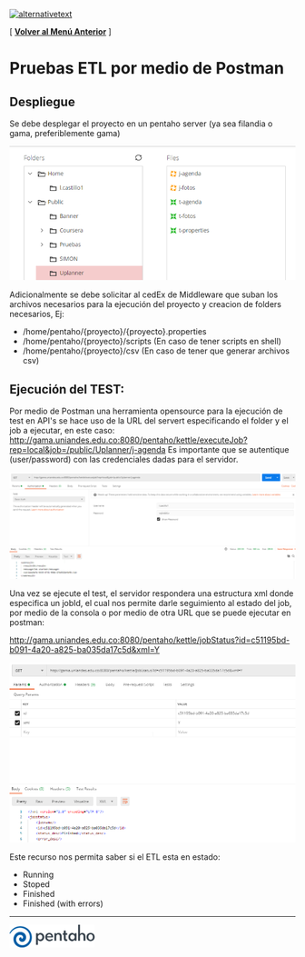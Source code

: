 [﻿![alternativetext](https://github.com/UniandesDSIT/Servicio-Fuse-Persona-Persona/raw/master/path/to/DSIT.png)](https://tecnologia.uniandes.edu.co/)         

[ **[Volver al Menú Anterior](https://github.com/UniandesDSIT/coding-guidelines/blob/master/integration/pentahodi/MAIN.md)** ]

# Pruebas ETL por medio de Postman

## Despliegue
Se debe desplegar el proyecto en un pentaho server (ya sea filandia o gama, preferiblemente gama)

<img src="../sources/repo.png?raw=true"/>

Adicionalmente se debe solicitar al cedEx de Middleware que suban los archivos necesarios para la ejecución del proyecto y creacion de folders necesarios, Ej:

- /home/pentaho/{proyecto}/{proyecto}.properties
- /home/pentaho/{proyecto}/scripts (En caso de tener scripts en shell)
- /home/pentaho/{proyecto}/csv (En caso de tener que generar archivos csv)


## Ejecución del TEST:
Por medio de Postman una herramienta opensource para la ejecución de test en API's se hace uso de la URL del servert especificando el folder y el job a ejecutar, en este caso:
http://gama.uniandes.edu.co:8080/pentaho/kettle/executeJob?rep=local&job=/public/Uplanner/j-agenda
Es importante que se autentique (user/password) con las credenciales dadas para el servidor.

<img src="../sources/postman1.png?raw=true"/>

Una vez se ejecute el test, el servidor respondera una estructura xml donde especifica un jobId, el cual nos permite darle seguimiento al estado del job, por medio de la consola o por medio de otra URL que se puede ejecutar en postman:

http://gama.uniandes.edu.co:8080/pentaho/kettle/jobStatus?id=c51195bd-b091-4a20-a825-ba035da17c5d&xml=Y

<img src="../sources/postman2.png?raw=true"/>

Este recurso nos permita saber si el ETL esta en estado:
- Running
- Stoped
- Finished
- Finished (with errors)

_________________________________________________________________________________________________________

<img width="150px" src="../sources/pentaho.png?raw=true"/>
